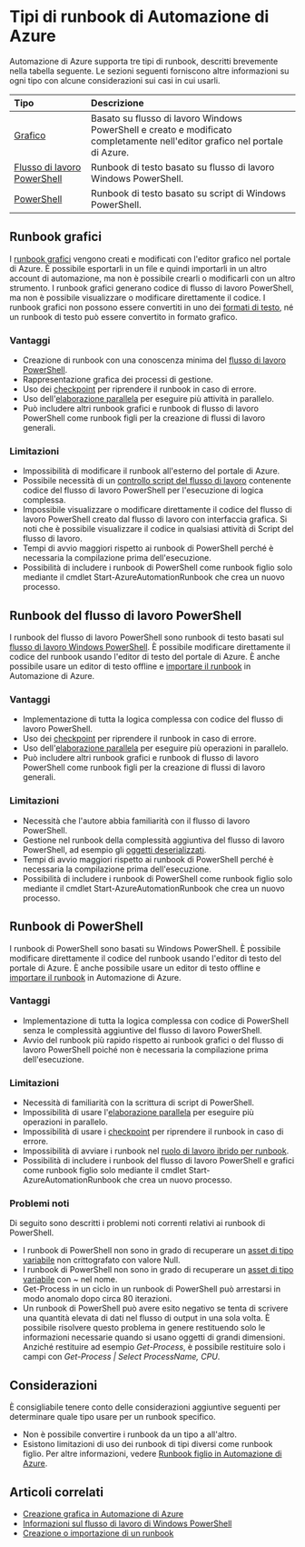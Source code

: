 <properties 
   pageTitle="Tipi di runbook di Automazione di Azure"
   description="Descrive i diversi tipi di runbook che è possibile usare in Automazione di Azure e fornisce considerazioni di cui tenere conto per determinare il tipo da usare."
   services="automation"
   documentationCenter=""
   authors="bwren"
   manager="stevenka"
   editor="tysonn" />
<tags 
   ms.service="automation"
   ms.devlang="na"
   ms.topic="article"
   ms.tgt_pltfrm="na"
   ms.workload="infrastructure-services"
   ms.date="09/24/2015"
   ms.author="bwren" />

# Tipi di runbook di Automazione di Azure

Automazione di Azure supporta tre tipi di runbook, descritti brevemente nella tabella seguente. Le sezioni seguenti forniscono altre informazioni su ogni tipo con alcune considerazioni sui casi in cui usarli.


| Tipo | Descrizione |
|:---|:---|
| [Grafico](#graphical-runbooks) | Basato su flusso di lavoro Windows PowerShell e creato e modificato completamente nell'editor grafico nel portale di Azure. | 
| [Flusso di lavoro PowerShell](#powershell-workflow-runbooks) | Runbook di testo basato su flusso di lavoro Windows PowerShell. |
| [PowerShell](#powershell-runbooks) | Runbook di testo basato su script di Windows PowerShell. |

## Runbook grafici

I [runbook grafici](automation-runbook-types.md#graphical-runbooks) vengono creati e modificati con l'editor grafico nel portale di Azure. È possibile esportarli in un file e quindi importarli in un altro account di automazione, ma non è possibile crearli o modificarli con un altro strumento. I runbook grafici generano codice di flusso di lavoro PowerShell, ma non è possibile visualizzare o modificare direttamente il codice. I runbook grafici non possono essere convertiti in uno dei [formati di testo](automation-runbook-types.md), né un runbook di testo può essere convertito in formato grafico.

### Vantaggi

- Creazione di runbook con una conoscenza minima del [flusso di lavoro PowerShell](automation-powershell-workflow.md).
- Rappresentazione grafica dei processi di gestione.
- Uso dei [checkpoint](automation-powershell-workflow.md#checkpoints) per riprendere il runbook in caso di errore.
- Uso dell'[elaborazione parallela](automation-powershell-workflow.md#parallel-processing) per eseguire più attività in parallelo.
- Può includere altri runbook grafici e runbook di flusso di lavoro PowerShell come runbook figli per la creazione di flussi di lavoro generali.


### Limitazioni

- Impossibilità di modificare il runbook all'esterno del portale di Azure.
- Possibile necessità di un [controllo script del flusso di lavoro](automation-powershell-workflow.md#activities) contenente codice del flusso di lavoro PowerShell per l'esecuzione di logica complessa.
- Impossibile visualizzare o modificare direttamente il codice del flusso di lavoro PowerShell creato dal flusso di lavoro con interfaccia grafica. Si noti che è possibile visualizzare il codice in qualsiasi attività di Script del flusso di lavoro.
- Tempi di avvio maggiori rispetto ai runbook di PowerShell perché è necessaria la compilazione prima dell'esecuzione.
- Possibilità di includere i runbook di PowerShell come runbook figlio solo mediante il cmdlet Start-AzureAutomationRunbook che crea un nuovo processo.


## Runbook del flusso di lavoro PowerShell

I runbook del flusso di lavoro PowerShell sono runbook di testo basati sul [flusso di lavoro Windows PowerShell](automation-powershell-workflow.md). È possibile modificare direttamente il codice del runbook usando l'editor di testo del portale di Azure. È anche possibile usare un editor di testo offline e [importare il runbook](http://msdn.microsoft.com/library/azure/dn643637.aspx) in Automazione di Azure.

### Vantaggi

- Implementazione di tutta la logica complessa con codice del flusso di lavoro PowerShell.
- Uso dei [checkpoint](automation-powershell-workflow.md#checkpoints) per riprendere il runbook in caso di errore.
- Uso dell'[elaborazione parallela](automation-powershell-workflow.md#parallel-processing) per eseguire più operazioni in parallelo.
- Può includere altri runbook grafici e runbook di flusso di lavoro PowerShell come runbook figli per la creazione di flussi di lavoro generali.


### Limitazioni

- Necessità che l'autore abbia familiarità con il flusso di lavoro PowerShell.
- Gestione nel runbook della complessità aggiuntiva del flusso di lavoro PowerShell, ad esempio gli [oggetti deserializzati](automation-powershell-workflow.md#code-changes).
- Tempi di avvio maggiori rispetto ai runbook di PowerShell perché è necessaria la compilazione prima dell'esecuzione.
- Possibilità di includere i runbook di PowerShell come runbook figlio solo mediante il cmdlet Start-AzureAutomationRunbook che crea un nuovo processo.


## Runbook di PowerShell

I runbook di PowerShell sono basati su Windows PowerShell. È possibile modificare direttamente il codice del runbook usando l'editor di testo del portale di Azure. È anche possibile usare un editor di testo offline e [importare il runbook](http://msdn.microsoft.com/library/azure/dn643637.aspx) in Automazione di Azure.

### Vantaggi

- Implementazione di tutta la logica complessa con codice di PowerShell senza le complessità aggiuntive del flusso di lavoro PowerShell. 
- Avvio del runbook più rapido rispetto ai runbook grafici o del flusso di lavoro PowerShell poiché non è necessaria la compilazione prima dell'esecuzione.

### Limitazioni

- Necessità di familiarità con la scrittura di script di PowerShell.
- Impossibilità di usare l'[elaborazione parallela](automation-powershell-workflow.md#parallel-processing) per eseguire più operazioni in parallelo.
- Impossibilità di usare i [checkpoint](automation-powershell-workflow.md#checkpoints) per riprendere il runbook in caso di errore.
- Impossibilità di avviare i runbook nel [ruolo di lavoro ibrido per runbook](automation-hybrid-runbook-worker.md).
- Possibilità di includere i runbook del flusso di lavoro PowerShell e grafici come runbook figlio solo mediante il cmdlet Start-AzureAutomationRunbook che crea un nuovo processo.

### Problemi noti
Di seguito sono descritti i problemi noti correnti relativi ai runbook di PowerShell.

- I runbook di PowerShell non sono in grado di recuperare un [asset di tipo variabile](automation-variables.md) non crittografato con valore Null.
- I runbook di PowerShell non sono in grado di recuperare un [asset di tipo variabile](automation-variables.md) con *~* nel nome.
- Get-Process in un ciclo in un runbook di PowerShell può arrestarsi in modo anomalo dopo circa 80 iterazioni. 
- Un runbook di PowerShell può avere esito negativo se tenta di scrivere una quantità elevata di dati nel flusso di output in una sola volta. È possibile risolvere questo problema in genere restituendo solo le informazioni necessarie quando si usano oggetti di grandi dimensioni. Anziché restituire ad esempio *Get-Process*, è possibile restituire solo i campi con *Get-Process | Select ProcessName, CPU*.

## Considerazioni

È consigliabile tenere conto delle considerazioni aggiuntive seguenti per determinare quale tipo usare per un runbook specifico.

- Non è possibile convertire i runbook da un tipo a all'altro.
- Esistono limitazioni di uso dei runbook di tipi diversi come runbook figlio. Per altre informazioni, vedere [Runbook figlio in Automazione di Azure](automation-child-runbooks.md).



  
## Articoli correlati

- [Creazione grafica in Automazione di Azure](automation-graphical-authoring-intro.md)
- [Informazioni sul flusso di lavoro di Windows PowerShell](automation-powershell-workflow.md)
- [Creazione o importazione di un runbook](http://msdn.microsoft.com/library/azure/dn643637.aspx)

<!---HONumber=Oct15_HO3-->